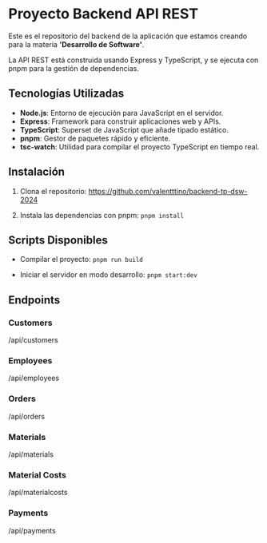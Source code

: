 # Proyecto Backend API REST

Este es el repositorio del backend de la aplicación que estamos creando para la materia **'Desarrollo de Software'**.

La API REST está construida usando Express y TypeScript, y se ejecuta con pnpm para la gestión de dependencias.

## Tecnologías Utilizadas

- **Node.js**: Entorno de ejecución para JavaScript en el servidor.
- **Express**: Framework para construir aplicaciones web y APIs.
- **TypeScript**: Superset de JavaScript que añade tipado estático.
- **pnpm**: Gestor de paquetes rápido y eficiente.
- **tsc-watch**: Utilidad para compilar el proyecto TypeScript en tiempo real.

## Instalación

1. Clona el repositorio: <https://github.com/valentttino/backend-tp-dsw-2024>
  
2. Instala las dependencias con pnpm:
  ```pnpm install```

## Scripts Disponibles

- Compilar el proyecto:
  ```pnpm run build```

- Iniciar el servidor en modo desarrollo:
  ```pnpm start:dev```

## Endpoints

### Customers

/api/customers

### Employees

/api/employees

### Orders

/api/orders

### Materials

/api/materials

### Material Costs

/api/materialcosts

### Payments

/api/payments
